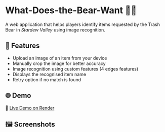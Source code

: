 # What-Does-the-Bear-Want 🐻🌽  
A web application that helps players identify items requested by the Trash Bear in *Stardew Valley* using image recognition.

## 🎯 Features

- Upload an image of an item from your device
- Manually crop the image for better accuracy
- Image recognition using custom features (4 edges features)
- Displays the recognised item name
- Retry option if no match is found

## 🌐 Demo

🚀 [Live Demo on Render](https://svbear.onrender.com/)

## 🖼️ Screenshots





